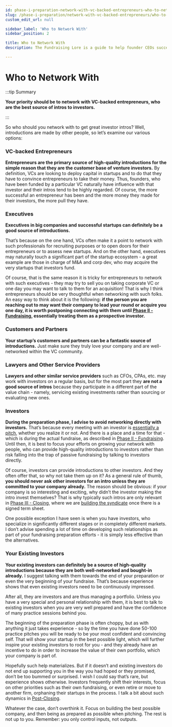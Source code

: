 ```yaml
---
id: phase-i-preparation-network-with-vc-backed-entrepreneurs-who-to-network-with
slug: /phase-i-preparation/network-with-vc-backed-entrepreneurs/who-to-network-with
custom_edit_url: null

sidebar_label: 'Who to Network With'
sidebar_position: 2

title: Who to Network With
description: The Fundraising Lore is a guide to help founder CEOs successfully raise early-stage VC financing from Silicon Valley investors.

---
```


# Who to Network With

:::tip Summary

**Your priority should be to network with VC-backed entrepreneurs, who are the best source of intros to investors.**

:::

So who should you network with to get great investor intros? Well, introductions are made by other people, so let’s examine our various options:

### VC-backed Entrepreneurs

**Entrepreneurs are the primary source of high-quality introductions for the simple reason that they are the customer base of venture investors.** By definition, VCs are looking to deploy capital in startups and to do that they have to convince entrepreneurs to take their money. Thus, founders, who have been funded by a particular VC naturally have influence with that investor and their intros tend to be highly regarded. Of course, the more successful an entrepreneur has been and the more money they made for their investors, the more pull they have.

### Executives

**Executives in big companies and successful startups can definitely be a good source of introductions.** 

That’s because on the one hand, VCs often make it a point to network with such professionals for recruiting purposes or to open doors for their entrepreneurs or to assess new startups. And on the other hand, executives may naturally touch a significant part of the startup ecosystem - a great example are those in charge of M&A and corp dev, who may acquire the very startups that investors fund. 

Of course, that is the same reason it is tricky for entrepreneurs to network with such executives - they may try to sell you on taking corporate VC or one day you may want to talk to them for an acquisition! That is why I think entrepreneurs should be very thoughtful when networking with such folks. An easy way to think about it is the following: **if the person you are reaching out to may want their company to lead your round or acquire you one day, it is worth postponing connecting with them until [Phase II - Fundraising](/phase-ii-fundraising), essentially treating them as a prospective investor.**

### Customers and Partners

**Your startup’s customers and partners can be a fantastic source of introductions.** Just make sure they truly love your company and are well-networked within the VC community.

### Lawyers and Other Service Providers

**Lawyers and other similar service providers** such as CFOs, CPAs, etc. may work with investors on a regular basis, but for the most part they **are not a good source of intros** because they participate in a different part of the value chain - namely, servicing existing investments rather than sourcing or evaluating new ones.

### Investors

**During the preparation phase, I advise to avoid networking directly with investors.** That’s because every meeting with an investor is [essentially a pitch](/deciding-to-fundraise/why-you-need-a-strategy), whether you realize it or not. And there is a place and a time for that - which is during the actual fundraise, as described in [Phase II - Fundraising](/phase-ii-fundraising). Until then, it is best to focus your efforts on growing your network with people, who can provide high-quality introductions to investors rather than risk falling into the trap of passive fundraising by talking to investors directly.

Of course, investors can provide introductions to other investors. And they often offer that, so why not take them up on it? As a general rule of thumb, **you should never ask other investors for an intro unless they are committed to your company already.** The reason should be obvious: if your company is so interesting and exciting, why didn’t the investor making the intro invest themselves? That is why typically such intros are only relevant in [Phase III - Closing](/phase-iii-closing), where we are [building the syndicate](/phase-iii-closing/build-out-the-syndicate) once there is a signed term sheet. 

One possible exception I have seen is when you have investors, who specialize in significantly different stages or in completely different markets. I don’t advise spending a lot of time on developing such relationships as part of your fundraising preparation efforts - it is simply less effective than the alternatives.

### Your Existing Investors

**Your existing investors can definitely be a source of high-quality introductions because they are both well-networked and bought-in already.** I suggest talking with them towards the end of your preparation or even the very beginning of your fundraise. That’s because experience shows that even existing investors need to be continuously impressed. 

After all, they are investors and are thus managing a portfolio. Unless you have a very special and personal relationship with them, it is best to talk to existing investors when you are very well prepared and have the confidence of many practice sessions behind you. 

The beginning of the preparation phase is often choppy, but as with anything it just takes experience - so by the time you have done 50-100 practice pitches you will be ready to be your most confident and convincing self. That will show your startup in the best possible light, which will further inspire your existing investors to root for you - and they already have an incentive to do in order to increase the value of their own portfolio, which your company is part of.

Hopefully such help materializes. But if it doesn’t and existing investors do not end up supporting you in the way you had hoped or they promised, don’t be too bummed or surprised. I wish I could say that’s rare, but experience shows otherwise. Investors frequently shift their interests, focus on other priorities such as their own fundraising, or even retire or move to another firm, orphaning their startups in the process. I talk a bit about such dynamics in [Post-Closing](/phase-iii-closing/post-closing).

Whatever the case, don’t overthink it. Focus on building the best possible company, and then being as prepared as possible when pitching. The rest is not up to you. Remember: you only control inputs, not outputs.